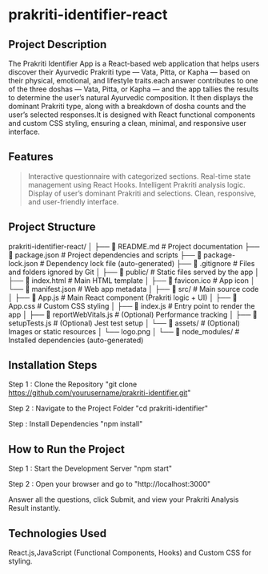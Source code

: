 # prakriti-identifier-react

## Project Description

The Prakriti Identifier App is a React-based web application that helps users discover their Ayurvedic Prakriti type — Vata, Pitta, or Kapha — based on their physical, emotional, and lifestyle traits.each answer contributes to one of the three doshas — Vata, Pitta, or Kapha — and the app tallies the results to determine the user’s natural Ayurvedic composition. It then displays the dominant Prakriti type, along with a breakdown of dosha counts and the user’s selected responses.It is designed with React functional components and custom CSS styling, ensuring a clean, minimal, and responsive user interface.

## Features

> Interactive questionnaire with categorized sections.
> Real-time state management using React Hooks.
> Intelligent Prakriti analysis logic.
> Display of user’s dominant Prakriti and selections.
> Clean, responsive, and user-friendly interface.

## Project Structure

prakriti-identifier-react/
│
├── 📄 README.md                 # Project documentation
├── 📄 package.json              # Project dependencies and scripts
├── 📄 package-lock.json         # Dependency lock file (auto-generated)
├── 📄 .gitignore                # Files and folders ignored by Git
│
├── 📁 public/                   # Static files served by the app
│   ├── 📄 index.html            # Main HTML template
│   ├── 📄 favicon.ico           # App icon
│   └── 📄 manifest.json         # Web app metadata
│
├── 📁 src/                      # Main source code
│   ├── 📄 App.js                # Main React component (Prakriti logic + UI)
│   ├── 📄 App.css               # Custom CSS styling
│   ├── 📄 index.js              # Entry point to render the app
│   ├── 📄 reportWebVitals.js    # (Optional) Performance tracking
│   ├── 📄 setupTests.js         # (Optional) Jest test setup
│   └── 📁 assets/               # (Optional) Images or static resources
│       └── logo.png
│
└── 📁 node_modules/             # Installed dependencies (auto-generated)


## Installation Steps 

Step 1 : Clone the Repository
         "git clone https://github.com/yourusername/prakriti-identifier.git"

Step 2 : Navigate to the Project Folder
         "cd prakriti-identifier"

Step : Install Dependencies
       "npm install"

## How to Run the Project 

Step 1 : Start the Development Server
         "npm start"

Step 2 : Open your browser and go to
         "http://localhost:3000"

Answer all the questions, click Submit, and view your Prakriti Analysis Result instantly.

## Technologies Used 

React.js,JavaScript (Functional Components, Hooks) and Custom CSS for styling.
